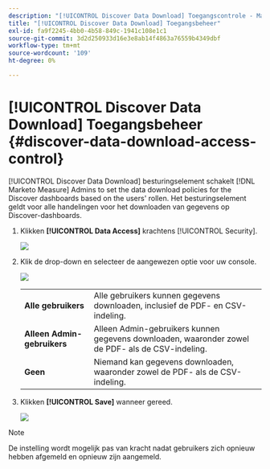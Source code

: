 ```yaml
---
description: "[!UICONTROL Discover Data Download] Toegangscontrole - Marketo-maatregel - Productdocumentatie"
title: "[!UICONTROL Discover Data Download] Toegangsbeheer"
exl-id: fa9f2245-4bb0-4b58-849c-1941c108e1c1
source-git-commit: 3d2d250933d16e3e8ab14f4863a76559b4349dbf
workflow-type: tm+mt
source-wordcount: '109'
ht-degree: 0%

---
```


# [!UICONTROL Discover Data Download] Toegangsbeheer {#discover-data-download-access-control}

[!UICONTROL Discover Data Download] besturingselement schakelt [!DNL Marketo Measure] Admins to set the data download policies for the Discover dashboards based on the users&#39; rollen. Het besturingselement geldt voor alle handelingen voor het downloaden van gegevens op Discover-dashboards.

1. Klikken **[!UICONTROL Data Access]** krachtens [!UICONTROL Security].

   ![](assets/discover-data-download-access-control-1.png)

1. Klik de drop-down en selecteer de aangewezen optie voor uw console.

   ![](assets/discover-data-download-access-control-2.png)

   <table>
    <tr>
     <td><strong>Alle gebruikers</strong></td>
     <td>Alle gebruikers kunnen gegevens downloaden, inclusief de PDF- en CSV-indeling.</td>
    </tr>
    <tr>
     <td><strong>Alleen Admin-gebruikers</strong></td>
     <td>Alleen Admin-gebruikers kunnen gegevens downloaden, waaronder zowel de PDF- als de CSV-indeling.</td>
    </tr>
    <tr>
     <td><strong>Geen</strong></td>
     <td>Niemand kan gegevens downloaden, waaronder zowel de PDF- als de CSV-indeling.</td>
    </tr>
   </table>

1. Klikken **[!UICONTROL Save]** wanneer gereed.

   ![](assets/discover-data-download-access-control-3.png)

>[!NOTE]
>
>De instelling wordt mogelijk pas van kracht nadat gebruikers zich opnieuw hebben afgemeld en opnieuw zijn aangemeld.
